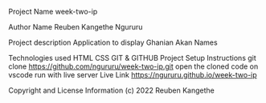 Project Name
week-two-ip

Author Name
Reuben Kangethe Ngururu

Project description
Application to display Ghanian Akan Names

Technologies used
HTML
CSS
GIT & GITHUB
Project Setup Instructions
git clone https://github.com/ngururu/week-two-ip.git
open the cloned code on vscode
run with live server
Live Link
https://ngururu.github.io/week-two-ip

Copyright and License Information
(c) 2022 Reuben Kangethe